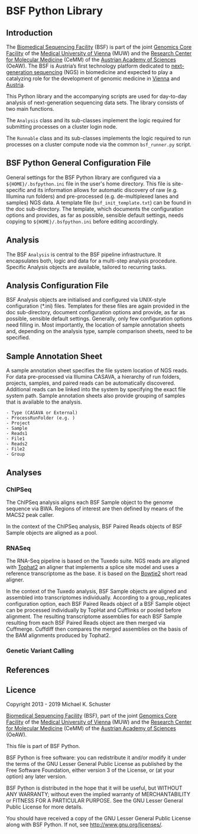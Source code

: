 # BSF Python Library

## Introduction

The [Biomedical Sequencing Facility](http://www.biomedical-sequencing.at/) (BSF) is part of the
joint [Genomics Core Facility](http://corefacilities.meduniwien.ac.at/genomics/?L=1) of the
[Medical University of Vienna](http://www.meduniwien.ac.at/) (MUW) and the
[Research Center for Molecular Medicine](http://www.cemm.oeaw.ac.at/) (CeMM) of the
[Austrian Academy of Sciences](http://www.oeaw.ac.at/) (OeAW).
The BSF is Austria’s first technology platform dedicated to
[next-generation sequencing](http://en.wikipedia.org/wiki/DNA_sequencing#Next-generation_methods) (NGS)
in biomedicine and expected to play a catalyzing role for the
development of genomic medicine in [Vienna](http://en.wikipedia.org/wiki/Vienna) and
[Austria](http://en.wikipedia.org/wiki/Austria).

This Python library and the accompanying scripts are used for day-to-day analysis of
next-generation sequencing data sets. The library consists of two main functions.

The `Analysis` class and its sub-classes implement the logic required for submitting processes on a
cluster login node.

The `Runnable` class and its sub-classes implements the logic required to run processes on a
cluster compute node via the common `bsf_runner.py` script.

## BSF Python General Configuration File

General settings for the BSF Python library are configured via a `${HOME}/.bsfpython.ini` file
in the user's home directory. This file is site-specific and its information allows for automatic
discovery of raw (e.g. Illumina run folders) and pre-processed (e.g. de-multiplexed lanes and samples)
NGS data. A template file (`bsf_init_template.txt`) can be found in the doc sub-directory. The template,
which documents the configuration options and provides, as far as possible, sensible default settings,
needs copying to `${HOME}/.bsfpython.ini` before editing accordingly.

## Analysis

The BSF `Analysis` is central to the BSF pipeline infrastructure. It encapsulates both, logic and data
for a multi-step analysis procedure. Specific Analysis objects are available, tailored to recurring
tasks.

## Analysis Configuration File

BSF Analysis objects are initialised and configured via UNIX-style configuration (*.ini) files.
Templates for these files are again provided in the doc sub-directory, document configuration options and
provide, as far as possible, sensible default settings. Generally, only few configuration
options need filling in. Most importantly, the location of sample annotation sheets and, depending on the
analysis type, sample comparison sheets, need to be specified.

## Sample Annotation Sheet

A sample annotation sheet specifies the file system location of NGS reads. For data pre-processed via
Illumina CASAVA, a hierarchy of run folders, projects, samples, and paired reads can be automatically
discovered. Additional reads can be linked into the system by specifying the exact file system path.
Sample annotation sheets also provide grouping of samples that is available to the analysis.

    - Type (CASAVA or External)
    - ProcessRunFolder (e.g. )
    - Project
    - Sample
    - Reads1
    - File1
    - Reads2
    - File2
    - Group

## Analyses

### ChIPSeq

The ChIPSeq analysis aligns each BSF Sample object to the genome sequence via BWA. Regions of interest
are then defined by means of the MACS2 peak caller.

In the context of the ChIPSeq analysis, BSF Paired Reads objects of BSF Sample objects are aligned as a pool.


### RNASeq

The RNA-Seq pipeline is based on the Tuxedo suite. NGS reads are aligned with
[Tophat2](http://ccb.jhu.edu/software/tophat/index.shtml) an aligner that
implements a splice site model and uses a reference transcriptome as the base.
it is based on the [Bowtie2](http://bowtie-bio.sourceforge.net/bowtie2/index.shtml) short read aligner.

In the context of the Tuxedo analysis, BSF Sample objects are aligned and assembled into transcriptomes individually.
According to a group_replicates configuration option, each BSF Paired Reads object of a BSF Sample object can be
processed individually by TopHat and Cufflinks or pooled before alignment. The resulting transcriptome assemblies
for each BSF Sample resulting from each BSF Paired Reads object are then merged via Cuffmerge. Cuffdiff then compares
the merged assemblies on the basis of the BAM alignments produced by Tophat2.

### Genetic Variant Calling

## References


## Licence

Copyright 2013 - 2019 Michael K. Schuster

[Biomedical Sequencing Facility](http://www.biomedical-sequencing.at/) (BSF),
part of the joint
[Genomics Core Facility](http://corefacilities.meduniwien.ac.at/genomics/?L=1) of the
[Medical University of Vienna](http://www.meduniwien.ac.at/) (MUW) and the
[Research Center for Molecular Medicine](http://www.cemm.oeaw.ac.at/) (CeMM) of the
[Austrian Academy of Sciences](http://www.oeaw.ac.at/) (OeAW).


This file is part of BSF Python.

BSF Python is free software: you can redistribute it and/or modify
it under the terms of the GNU Lesser General Public License as published by
the Free Software Foundation, either version 3 of the License, or
(at your option) any later version.

BSF Python is distributed in the hope that it will be useful,
but WITHOUT ANY WARRANTY; without even the implied warranty of
MERCHANTABILITY or FITNESS FOR A PARTICULAR PURPOSE.  See the
GNU Lesser General Public License for more details.

You should have received a copy of the GNU Lesser General Public License
along with BSF Python.  If not, see <http://www.gnu.org/licenses/>.
